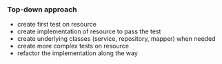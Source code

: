 ### Top-down approach
- create first test on resource
- create implementation of resource to pass the test
- create underlying classes (service, repository, mapper) when needed
- create more complex tests on resource
- refactor the implementation along the way